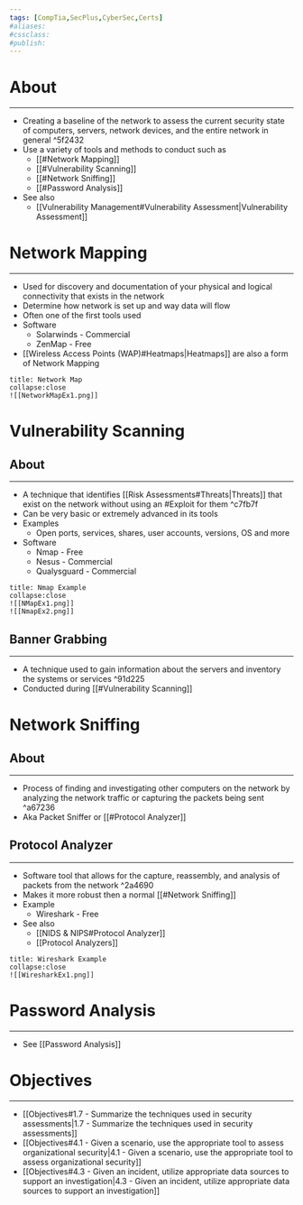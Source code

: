 ```yaml
---
tags: [CompTia,SecPlus,CyberSec,Certs]
#aliases:
#cssclass:
#publish:
---
```


# About
---
- Creating a baseline of the network to assess the current security state of computers, servers, network devices, and the entire network in general ^5f2432
- Use a variety of tools and methods to conduct such as
	- [[#Network Mapping]]
	- [[#Vulnerability Scanning]]
	- [[#Network Sniffing]]
	- [[#Password Analysis]]
- See also
	- [[Vulnerability Management#Vulnerability Assessment|Vulnerability Assessment]]

# Network Mapping
---
- Used for discovery and documentation of your physical and logical connectivity that exists in the network
- Determine how network is set up and way data will flow
- Often one of the first tools used
- Software
	- Solarwinds - Commercial
	- ZenMap - Free
- [[Wireless Access Points (WAP)#Heatmaps|Heatmaps]] are also a form of Network Mapping

```ad-example
title: Network Map
collapse:close
![[NetworkMapEx1.png]]
```

# Vulnerability Scanning

## About
---
- A technique that identifies [[Risk Assessments#Threats|Threats]] that exist on the network without using an #Exploit for them ^c7fb7f
- Can be very basic or extremely advanced in its tools
- Examples
	- Open ports, services, shares, user accounts, versions, OS and more
- Software
	- Nmap - Free
	- Nesus - Commercial
	- Qualysguard - Commercial

```ad-example
title: Nmap Example
collapse:close
![[NMapEx1.png]]
![[NmapEx2.png]]
```

## Banner Grabbing
---
- A technique used to gain information about the servers and inventory the systems or services ^91d225
- Conducted during [[#Vulnerability Scanning]]

# Network Sniffing

## About
---
- Process of finding and investigating other computers on the network by analyzing the network traffic or capturing the packets being sent ^a67236
- Aka Packet Sniffer or [[#Protocol Analyzer]]

## Protocol Analyzer
---
- Software tool that allows for the capture, reassembly, and analysis of packets from the network ^2a4690
- Makes it more robust then a normal [[#Network Sniffing]]
- Example
	- Wireshark - Free
- See also
	- [[NIDS & NIPS#Protocol Analyzer]]
	- [[Protocol Analyzers]]

```ad-example
title: Wireshark Example
collapse:close
![[WiresharkEx1.png]]
```

# Password Analysis
---
- See [[Password Analysis]]

# Objectives
---
- [[Objectives#1.7 - Summarize the techniques used in security assessments|1.7 - Summarize the techniques used in security assessments]]
- [[Objectives#4.1 - Given a scenario, use the appropriate tool to assess organizational security|4.1 - Given a scenario, use the appropriate tool to assess organizational security]]
- [[Objectives#4.3 - Given an incident, utilize appropriate data sources to support an investigation|4.3 - Given an incident, utilize appropriate data sources to support an investigation]]